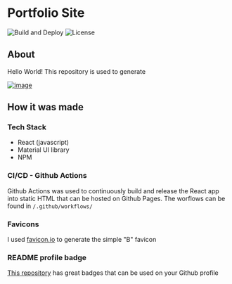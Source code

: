 # Portfolio Site

![Build and Deploy](https://github.com/brandonmkunkel/brandonmkunkel.github.io/actions/workflows/build_deploy.yml/badge.svg)
![License](https://img.shields.io/github/license/brandonmkunkel/brandonmkunkel.github.io)

## About

Hello World! This repository is used to generate

[![image](https://img.shields.io/badge/LinkedIn-0077B5?style=for-the-badge&logo=linkedin&logoColor=white)](https://www.linkedin.com/in/brandon-kunkel/)

## How it was made

### Tech Stack

* React (javascript)
* Material UI library
* NPM

### CI/CD - Github Actions

Github Actions was used to continuously build and release the React app into static HTML
that can be hosted on Github Pages. The worflows can be found in `/.github/workflows/`

### Favicons

I used [favicon.io](https://favicon.io/favicon-generator/) to generate the simple "B" favicon

### README profile badge

[This repository](https://github.com/alexandresanlim/Badges4-README.md-Profile) has great badges that can be used on your Github profile

